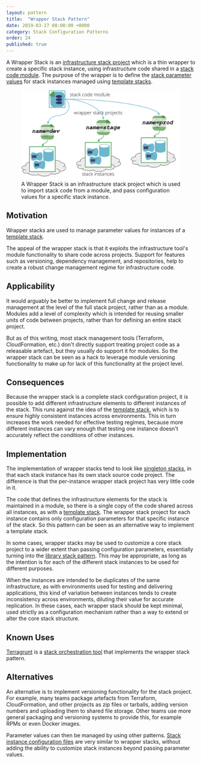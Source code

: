 ```yaml
---
layout: pattern
title:  "Wrapper Stack Pattern"
date: 2019-03-27 08:00:00 +0000
category: Stack Configuration Patterns
order: 24
published: true
---
```


A Wrapper Stack is an [infrastructure stack project](/patterns/stack-concept/) which is a thin wrapper to create a specific stack instance, using infrastructure code shared in a [stack code module](/patterns/stack-concept/stack-code-module.html). The purpose of the wrapper is to define the [stack parameter values](/patterns/stack-configuration/) for stack instances managed using [template stacks](/patterns/stack-replication/template-stack.html).


<figure>
  <img src="images/wrapper-stack.png" alt="A Wrapper Stack is an infrastructure stack project which is used to import stack code from a module, and pass configuration values for a specific stack instance"/>
  <figcaption>A Wrapper Stack is an infrastructure stack project which is used to import stack code from a module, and pass configuration values for a specific stack instance.</figcaption>
</figure>


## Motivation

Wrapper stacks are used to manage parameter values for instances of a [template stack](/patterns/stack-replication/template-stack.html).

The appeal of the wrapper stack is that it exploits the infrastructure tool's module functionality to share code across projects. Support for features such as versioning, dependency management, and repositories, help to create a robust change management regime for infrastructure code.


## Applicability

It would arguably be better to implement full change and release management at the level of the full stack project, rather than as a module. Modules add a level of complexity which is intended for reusing smaller units of code between projects, rather than for defining an entire stack project.

But as of this writing, most stack management tools (Terraform, CloudFormation, etc.) don't directly support treating project code as a releasable artefact, but they usually do support it for modules. So the wrapper stack can be seen as a hack to leverage module versioning functionality to make up for lack of this functionality at the project level.


## Consequences

Because the wrapper stack is a complete stack configuration project, it is possible to add different infrastructure elements to different instances of the stack. This runs against the idea of the [template stack](/patterns/stack-replication/template-stack.html), which is to ensure highly consistent instances across environments. This in turn increases the work needed for effective testing regimes, because more different instances can vary enough that testing one instance doesn't accurately reflect the conditions of other instances.


## Implementation

The implementation of wrapper stacks tend to look like [singleton stacks](/patterns/stack-replication/singleton-stack.html), in that each stack instance has its own stack source code project. The difference is that the per-instance wrapper stack project has very little code in it.

The code that defines the infrastructure elements for the stack is maintained in a module, so there is a single copy of the code shared across all instances, as with a [template stack](/patterns/stack-replication/template-stack.html). The wrapper stack project for each instance contains only configuration parameters for that specific instance of the stack. So this pattern can be seen as an alternative way to implement a template stack.

In some cases, wrapper stacks may be used to customize a core stack project to a wider extent than passing configuration parameters, essentially turning into the [library stack pattern](/patterns/stack-replication/library-stack.html). This may be appropriate, as long as the intention is for each of the different stack instances to be used for different purposes.

When the instances are intended to be duplicates of the same infrastructure, as with environments used for testing and delivering applications, this kind of variation between instances tends to create inconsistency across environments, diluting their value for accurate replication. In these cases, each wrapper stack should be kept minimal, used strictly as a configuration mechanism rather than a way to extend or alter the core stack structure.


## Known Uses

[Terragrunt](https://github.com/gruntwork-io/terragrunt) is a [stack orchestration tool](/patterns/stack-orchestration-tools/) that implements the wrapper stack pattern.


## Alternatives

An alternative is to implement versioning functionality for the stack project. For example, many teams package artefacts from Terraform, CloudFormation, and other projects as zip files or tarballs, adding version numbers and uploading them to shared file storage. Other teams use more general packaging and versioning systems to provide this, for example RPMs or even Docker images.

Parameter values can then be managed by using other patterns. [Stack instance configuration files](stack-instance-configuration-file.html) are very similar to wrapper stacks, without adding the ability to customize stack instances beyond passing parameter values.

